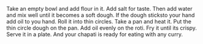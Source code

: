 Take an empty bowl and add flour in it.
Add salt for taste.
Then add water and mix well until it becomes a soft dough.
If the dough sticksto your hand add oil to you hand.
Roll it into thin circles.
Take a pan and heat it.
Put the thin circle dough on the pan.
Add oil evenly on the roti.
Fry it until its crispy.
Serve it in a plate.
And your chapati is ready for eating with any curry.
